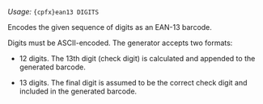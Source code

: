 *Usage:* `{cpfx}ean13 DIGITS`

Encodes the given sequence of digits as an EAN-13 barcode.

Digits must be ASCII-encoded. The generator accepts two formats:

* 12 digits. The 13th digit (check digit) is calculated and appended to the generated barcode.

* 13 digits. The final digit is assumed to be the correct check digit and included in the generated barcode.
